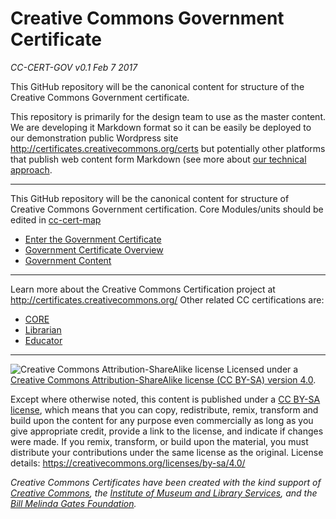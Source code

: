 # Creative Commons Government Certificate

*CC-CERT-GOV v0.1 Feb 7 2017*

This GitHub repository will be the canonical content for structure of the Creative Commons Government certificate. 

This repository is primarily for the design team to use as the master content. We are developing it Markdown format so it can be easily be deployed to our demonstration public Wordpress site http://certificates.creativecommons.org/certs but potentially other platforms that publish web content form Markdown (see more about [our technical approach](https://certificates.creativecommons.org/category/tech/).

---- 

This GitHub repository will be the canonical content for structure of Creative Commons Government certification. Core Modules/units should be edited in [cc-cert-map](https://github.com/creativecommons/cc-cert-map/)

* [Enter the Government Certificate](index.md)
* [Government Certificate Overview](overview/index.md)
* [Government Content](contents/index.md)

----

Learn more about the Creative Commons Certification project at http://certificates.creativecommons.org/ Other related CC certifications are:

* [CORE](https://github.com/creativecommons/cc-cert-map/)
* [Librarian](https://github.com/creativecommons/cc-cert-lib/)
* [Educator](https://github.com/creativecommons/cc-cert-edu/)


----

![Creative Commons Attribution-ShareAlike license](https://github.com/creativecommons/cc-cert-gov/blob/master/images/cc-by-sa-88x31.png "CC BY-SA")
Licensed under a [Creative Commons Attribution-ShareAlike license (CC BY-SA) version 4.0](https://creativecommons.org/licenses/by-sa/4.0/).

Except where otherwise noted, this content is published under a [CC BY-SA license](https://creativecommons.org/licenses/by-sa/4.0/), which means that you can copy, redistribute, remix, transform and build upon the content for any purpose even commercially as long as you give appropriate credit, provide a link to the license, and indicate if changes were made. If you remix, transform, or build upon the material, you must distribute your contributions under the same license as the original.
License details: https://creativecommons.org/licenses/by-sa/4.0/

*Creative Commons Certificates have been created with the kind support of [Creative Commons](http://creativecommons.org/), the [Institute of Museum and Library Services](https://www.imls.gov/), and the [Bill  Melinda Gates Foundation](http://www.gatesfoundation.org/).*